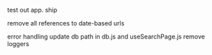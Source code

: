 

test out app. ship


remove all references to date-based urls

error handling
update db path in db.js and useSearchPage.js
remove loggers
